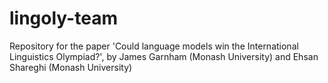 # lingoly-team
Repository for the paper 'Could language models win the International Linguistics Olympiad?', by James Garnham (Monash University) and Ehsan Shareghi (Monash University)
